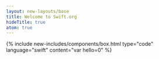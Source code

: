 ```yaml
---
layout: new-layouts/base
title: Welcome to Swift.org
hideTitle: true
atom: true
---
```


{% include new-includes/components/box.html type="code" language="swift" content="var hello=0" %}
